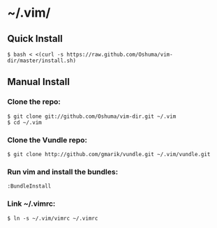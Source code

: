 # ~/.vim/

## Quick Install

    $ bash < <(curl -s https://raw.github.com/Oshuma/vim-dir/master/install.sh)

## Manual Install

### Clone the repo:

    $ git clone git://github.com/Oshuma/vim-dir.git ~/.vim
    $ cd ~/.vim

### Clone the Vundle repo:

    $ git clone http://github.com/gmarik/vundle.git ~/.vim/vundle.git

### Run vim and install the bundles:

    :BundleInstall

### Link ~/.vimrc:

    $ ln -s ~/.vim/vimrc ~/.vimrc
